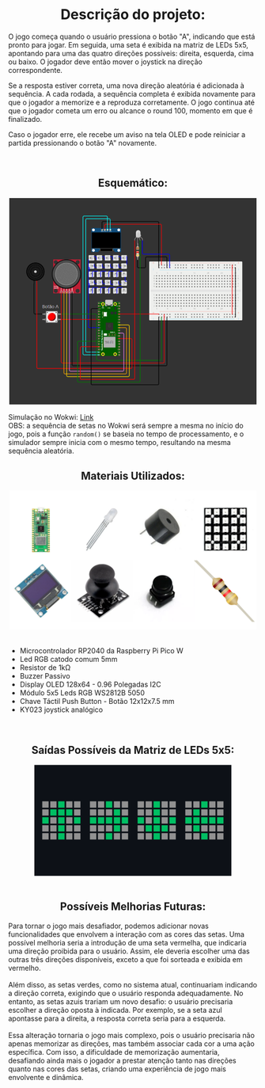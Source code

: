 <div align="center">
  <h1>Descrição do projeto:</h1>
</div>
<p>
  O jogo começa quando o usuário pressiona o botão "A", indicando que está pronto para jogar. Em seguida, uma seta é exibida na matriz de LEDs 5x5, apontando para uma das quatro direções possíveis: direita, esquerda, cima ou baixo. O jogador deve então mover o joystick na direção correspondente.

Se a resposta estiver correta, uma nova direção aleatória é adicionada à sequência. A cada rodada, a sequência completa é exibida novamente para que o jogador a memorize e a reproduza corretamente. O jogo continua até que o jogador cometa um erro ou alcance o round 100, momento em que é finalizado.

Caso o jogador erre, ele recebe um aviso na tela OLED e pode reiniciar a partida pressionando o botão "A" novamente.
</p> 

<br>
<div align="center">
  <h2>Esquemático:</h2>
  <img src="images/wokwi.png" alt="Esquemático" width="500">
</div>

<p>
  Simulação no Wokwi: <a href="https://wokwi.com/projects/421294906683841537" target="_blank">Link</a>
  <br>
  OBS: a sequência de setas no Wokwi será sempre a mesma no início do jogo, pois a função <code>random()</code> se baseia no tempo de processamento, e o simulador sempre inicia com o mesmo tempo, resultando na mesma sequência aleatória.
</p>

<div align="center">
  <h2>Materiais Utilizados:</h2>
  <img src="images/materiais.png" alt="materias" width="500">  
</div>
<br>
<ul>
  <li>
    Microcontrolador RP2040 da Raspberry Pi Pico W
  </li>
  <li>
    Led RGB catodo comum 5mm
  </li>
  <li>
    Resistor de 1kΩ
  </li>
  <li>
    Buzzer Passivo
  </li>
  <li>
    Display OLED 128x64 - 0.96 Polegadas I2C
  </li>
  <li>
     Módulo 5x5 Leds RGB WS2812B 5050
  </li>
  <li>
    Chave Táctil Push Button - Botão 12x12x7.5 mm
  </li>
  <li>
    KY023 joystick analógico
  </li>
</ul>

<br>
<div align="center">
  <h2>Saídas Possíveis da Matriz de LEDs 5x5:</h2>
  <img src="images/matriz-saida.png" alt="saidas-possiveis" width="400">  
</div>

<br>
<div align="center">
  <h2>Possíveis Melhorias Futuras:</h2>
  
</div>
Para tornar o jogo mais desafiador, podemos adicionar novas funcionalidades que envolvem a interação com as cores das setas. Uma possível melhoria seria a introdução de uma seta vermelha, que indicaria uma direção proibida para o usuário. Assim, ele deveria escolher uma das outras três direções disponíveis, exceto a que foi sorteada e exibida em vermelho.
<br><br>
Além disso, as setas verdes, como no sistema atual, continuariam indicando a direção correta, exigindo que o usuário responda adequadamente. No entanto, as setas azuis trariam um novo desafio: o usuário precisaria escolher a direção oposta à indicada. Por exemplo, se a seta azul apontasse para a direita, a resposta correta seria para a esquerda.
<br><br>
Essa alteração tornaria o jogo mais complexo, pois o usuário precisaria não apenas memorizar as direções, mas também associar cada cor a uma ação específica. Com isso, a dificuldade de memorização aumentaria, desafiando ainda mais o jogador a prestar atenção tanto nas direções quanto nas cores das setas, criando uma experiência de jogo mais envolvente e dinâmica.
